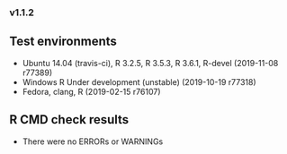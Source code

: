 
### v1.1.2

## Test environments

- Ubuntu 14.04 (travis-ci), R 3.2.5, R 3.5.3, R 3.6.1, R-devel (2019-11-08
  r77389)
- Windows R Under development (unstable) (2019-10-19 r77318)
- Fedora, clang, R (2019-02-15 r76107)

## R CMD check results

- There were no ERRORs or WARNINGs
